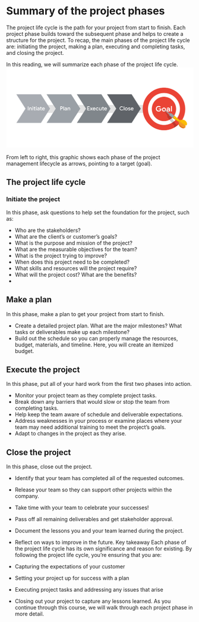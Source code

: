 # Summary of the project phases
The project life cycle is the path for your project from start to finish. Each project phase builds toward the subsequent phase and helps to create a structure for the project. To recap, the main phases of the project life cycle are: initiating the project, making a plan, executing and completing tasks, and closing the project. 

In this reading, we will summarize each phase of the project life cycle. 
![project management life cycle, hit your target](pm04.png)

From left to right, this graphic shows each phase of the project management lifecycle as arrows, pointing to a target (goal).
## The project life cycle
### Initiate the project
In this phase, ask questions to help set the foundation for the project, such as:

* Who are the stakeholders?
* What are the client’s or customer’s goals?
* What is the purpose and mission of the project?
* What are the measurable objectives for the team?
* What is the project trying to improve? 
* When does this project need to be completed? 
* What skills and resources will the project require? 
* What will the project cost? What are the benefits?
* 
## Make a plan
In this phase, make a plan to get your project from start to finish. 

* Create a detailed project plan. What are the major milestones? What tasks or deliverables make up each milestone?  
* Build out the schedule so you can properly manage the resources, budget, materials, and timeline. Here, you will create an itemized budget.
## Execute the project
In this phase, put all of your hard work from the first two phases into action. 

* Monitor your project team as they complete project tasks. 
* Break down any barriers that would slow or stop the team from completing tasks. 
* Help keep the team aware of schedule and deliverable expectations.
* Address weaknesses in your process or examine places where your team may need additional training to meet the project’s goals.
* Adapt to changes in the project as they arise.
## Close the project
In this phase, close out the project.

* Identify that your team has completed all of the requested outcomes. 
* Release your team so they can support other projects within the company.
* Take time with your team to celebrate your successes! 
* Pass off all remaining deliverables and get stakeholder approval.
* Document the lessons you and your team learned during the project.
* Reflect on ways to improve in the future.
Key takeaway
Each phase of the project life cycle has its own significance and reason for existing. By following the project life cycle, you’re ensuring that you are: 

* Capturing the expectations of your customer
* Setting your project up for success with a plan
* Executing project tasks and addressing any issues that arise 
* Closing out your project to capture any lessons learned. 
As you continue through this course, we will walk through each project phase in more detail.